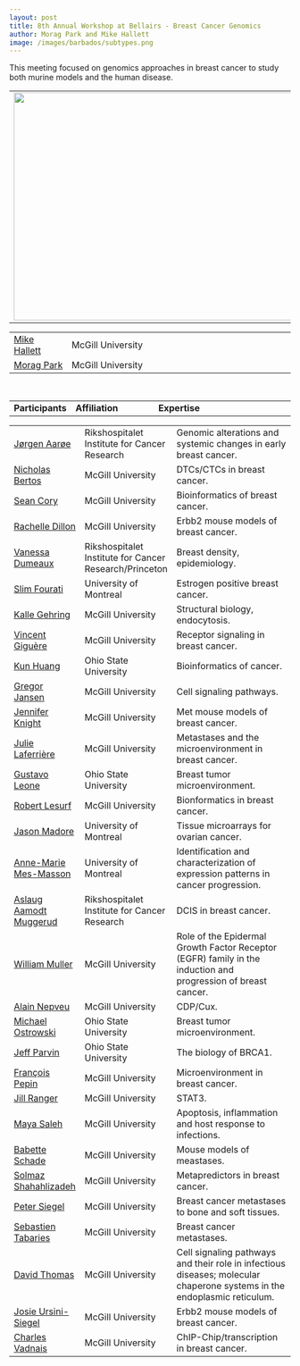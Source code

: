 ```yaml
---
layout: post
title: 8th Annual Workshop at Bellairs - Breast Cancer Genomics
author: Morag Park and Mike Hallett
image: /images/barbados/subtypes.png
---
```


This meeting focused on genomics approaches in breast cancer to study both murine models and the human disease.

<table width="90%"><tbody><tr><td>
<center><img src="/images/barbados/2008-group-picture.png" border="0" height="408" width="614"></center>
</td></tr></tbody></table>


<table width="90%" >
<tbody><td width="10%"><a href="http://www.mcb.mcgill.ca/%7Ehallett/">Mike Hallett</a></td><td width="45%">McGill University</td></tr>
<tr><td width="10%"><a href="http://www.mcgill.ca/mog/research/park/">Morag Park</a></td><td width="45%">McGill University</td></tr>
</tbody></table>
 


<br>


<table class="highlight" width="90%">
<tbody>
<tr><td width="20%"><b>Participants</b></td><td width="30%"><b>Affiliation</b></td><td width="50%"><b>Expertise</b></td></tr>
</tbody></table>
 

<table width="90%">
<tbody>

<td width="20%"><a href="http://www.rr-research.no/borresen/?k=Group%20members&amp;aid=2747">Jørgen Aarøe</a></td><td width="30%">Rikshospitalet Institute for Cancer Research</td><td width="50%">Genomic alterations and systemic changes in early breast cancer.</td></tr>

<tr><td width="20%"><a href="http://www.mcgill.ca/mog/research/park/bcfgg/">Nicholas Bertos</a></td><td width="30%">McGill University</td><td width="50%">DTCs/CTCs in breast cancer.</td></tr>

<td width="20%"><a href="http://www.mcb.mcgill.ca/research/comblab/about/">Sean Cory</a></td><td width="30%">McGill University</td><td width="50%">Bioinformatics of breast cancer.</td></tr>

<tr><td width="20%"><a href="http://www.mcgill.ca/mog/research/muller/lab/">Rachelle Dillon</a></td><td width="30%">McGill University</td><td width="50%">Erbb2 mouse models of breast cancer.</td></tr>

<td width="20%"><a href="http://www.rr-research.no/borresen/?k=Group%20members&amp;aid=3663">Vanessa Dumeaux</a></td><td width="30%">Rikshospitalet Institute for Cancer Research/Princeton</td><td width="50%">Breast density, epidemiology.</td></tr>

<tr><td width="20%"><a href="http://www.mapageweb.umontreal.ca/maders/theteam/index.html">Slim Fourati</a></td><td width="30%">University of Montreal</td><td width="50%">Estrogen positive breast cancer.</td></tr>

<td width="20%"><a href="http://www.mcgill.ca/biochemistry/department/faculty/gehring/">Kalle Gehring</a></td><td width="30%">McGill University</td><td width="50%">Structural biology, endocytosis.</td></tr>

<tr><td width="20%"><a href="http://www.mcgill.ca/mog/research/giguere/">Vincent Giguère</a></td><td width="30%">McGill University</td><td width="50%">Receptor signaling in breast cancer.</td></tr>

<td width="20%"><a href="http://bmi.osu.edu/~khuang/">Kun Huang</a></td><td width="30%">Ohio State University</td><td width="50%">Bioinformatics of cancer.</td></tr>

<tr><td width="20%"><a href="http://www.mcgill.ca/biochemistry/department/faculty/thomas/">Gregor Jansen</a></td><td width="30%">McGill University</td><td width="50%">Cell signaling pathways.</td></tr>

<td width="20%"><a href="http://www.mcgill.ca/mog/research/park/">Jennifer Knight</a></td><td width="30%">McGill University</td><td width="50%">Met mouse models of breast cancer.</td></tr>

<tr><td width="20%"><a href="http://www.mcgill.ca/mog/research/park/">Julie Laferrière</a></td><td width="30%">McGill University</td><td width="50%">Metastases and the microenvironment in breast cancer.</td></tr>

<td width="20%"><a href="http://www.cancergenetics.med.ohio-state.edu/2848.cfm">Gustavo Leone</a></td><td width="30%">Ohio State University</td><td width="50%">Breast tumor microenvironment.</td></tr>

<tr><td width="20%"><a href="http://www.mcb.mcgill.ca/research/comblab/about/">Robert Lesurf</a></td><td width="30%">McGill University</td><td width="50%">Bionformatics in breast cancer.</td></tr>

<td width="20%"><a href="http://www.recherche.umontreal.ca/chercheurs_unites/chercheur_affichage.asp?noseq_chercheur=137">Jason Madore</a></td><td width="30%">University of Montreal</td><td width="50%">Tissue microarrays for ovarian cancer.</td></tr>

<tr><td width="20%"><a href="http://www.recherche.umontreal.ca/chercheurs_unites/chercheur_affichage.asp?noseq_chercheur=137">Anne-Marie Mes-Masson</a></td><td width="30%">University of Montreal</td><td width="50%">Identification and characterization of expression patterns in cancer progression.</td></tr>

<td width="20%"><a href="http://www.rr-research.no/borresen/?k=Group%20members&amp;aid=3650">Aslaug Aamodt Muggerud</a></td><td width="30%">Rikshospitalet Institute for Cancer Research</td><td width="50%">DCIS in breast cancer.</td></tr>

<tr><td width="20%"><a href="http://www.mcgill.ca/mog/research/muller/">William Muller</a></td><td width="30%">McGill University</td><td width="50%">Role of the Epidermal Growth Factor Receptor (EGFR) family in the induction and progression of breast cancer.</td></tr>

<td width="20%"><a href="http://www.mcgill.ca/mog/research/nepveu/">Alain Nepveu</a></td><td width="30%">McGill University</td><td width="50%">CDP/Cux.</td></tr>

<tr><td width="20%"><a href="http://mmr.med.ohio-state.edu/~mostrowski/">Michael Ostrowski</a></td><td width="30%">Ohio State University</td><td width="50%">Breast tumor microenvironment.</td></tr>

<td width="20%"><a href="http://parvinlab.bmi.ohio-state.edu/index.php?title=Main_Page">Jeff Parvin</a></td><td width="30%">Ohio State University</td><td width="50%">The biology of BRCA1.</td></tr>

<tr><td width="20%"><a href="http://www.mcb.mcgill.ca/research/comblab/about/">François Pepin</a></td><td width="30%">McGill University</td><td width="50%">Microenvironment in breast cancer.</td></tr>

<td width="20%"><a href="http://www.mcgill.ca/mog/research/muller/lab/">Jill Ranger</a></td><td width="30%">McGill University</td><td width="50%">STAT3.</td></tr>

<tr><td width="20%"><a href="http://www.mcgill.ca/microimm/department/associate_adjunct_prof/saleh/">Maya Saleh</a></td><td width="30%">McGill University</td><td width="50%">Apoptosis, inflammation and host response to infections.</td></tr>

<td width="20%"><a href="http://www.mcgill.ca/mog/research/muller/lab/">Babette Schade</a></td><td width="30%">McGill University</td><td width="50%">Mouse models of meastases.</td></tr>

<tr><td width="20%"><a href="http://www.mcb.mcgill.ca/research/comblab/about/">Solmaz Shahahlizadeh</a></td><td width="30%">McGill University</td><td width="50%">Metapredictors in breast cancer.</td></tr>

<td width="20%"><a href="http://people.muhc.ca/peter.siegel/">Peter Siegel</a></td><td width="30%">McGill University</td><td width="50%">Breast cancer metastases to bone and soft tissues.</td></tr>

<tr><td width="20%"><a href="http://www.medicine.mcgill.ca/biochem/siegellab/sebastientabaries.htm">Sebastien Tabaries</a></td><td width="30%">McGill University</td><td width="50%">Breast cancer metastases.</td></tr>

<td width="20%"><a href="http://www.mcgill.ca/biochemistry/department/faculty/thomas/">David Thomas</a></td><td width="30%">McGill University</td><td width="50%">Cell signaling pathways and their role in infectious diseases; molecular chaperone systems in the endoplasmic reticulum.</td></tr>

<tr><td width="20%"><a href="http://www.mcgill.ca/mog/research/muller/lab/">Josie Ursini-Siegel</a></td><td width="30%">McGill University</td><td width="50%">Erbb2 mouse models of breast cancer.</td></tr>

<td width="20%"><a href="http://www.mcgill.ca/mog/research/nepveu/lab/">Charles Vadnais</a></td><td width="30%">McGill University</td><td width="50%">ChIP-Chip/transcription in breast cancer.</td></tr>

</tbody></table>
